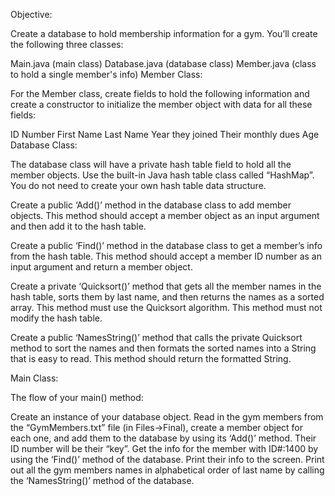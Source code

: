 Objective:

Create a database to hold membership information for a gym. You’ll create the following three classes:

Main.java (main class)
Database.java (database class)
Member.java (class to hold a single member's info)
Member Class:

For the Member class, create fields to hold the following information and create a constructor to initialize the member object with data for all these fields:

ID Number
First Name
Last Name
Year they joined
Their monthly dues
Age
Database Class:

The database class will have a private hash table field to hold all the member objects. Use the built-in Java hash table class called “HashMap”. You do not need to create your own hash table data structure.

Create a public ‘Add()’ method in the database class to add member objects. This method should accept a member object as an input argument and then add it to the hash table.

Create a public ‘Find()’ method in the database class to get a member’s info from the hash table. This method should accept a member ID number as an input argument and return a member object.

Create a private ‘Quicksort()’ method that gets all the member names in the hash table, sorts them by last name, and then returns the names as a sorted array. This method must use the Quicksort algorithm. This method must not modify the hash table.

Create a public ‘NamesString()’ method that calls the private Quicksort method to sort the names and then formats the sorted names into a String that is easy to read. This method should return the formatted String.

Main Class:

The flow of your main() method:

Create an instance of your database object.
Read in the gym members from the “GymMembers.txt” file (in Files->Final), create a member object for each one, and add them to the database by using its ‘Add()’ method. Their ID number will be their “key”.
Get the info for the member with ID#:1400 by using the ‘Find()’ method of the database. Print their info to the screen.
Print out all the gym members names in alphabetical order of last name by calling the ‘NamesString()’ method of the database.